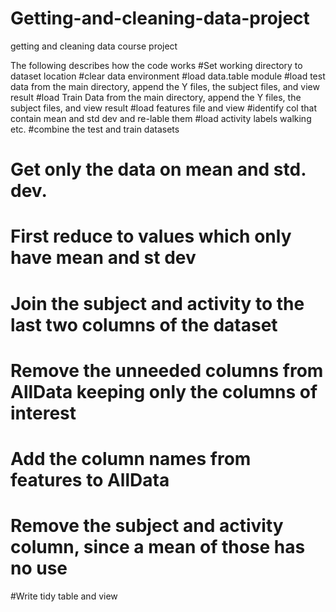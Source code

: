 Getting-and-cleaning-data-project
=================================

getting and cleaning data course project

The following describes how the code works
#Set working directory to dataset location
#clear data environment
#load data.table module
#load test data from the main directory, append the Y files, the subject files, and view result
#load Train Data from the main directory, append the Y files, the subject files, and view result
#load features file and view
#identify col that contain mean and std dev and re-lable them
#load activity labels walking etc.
#combine the test and train datasets
# Get only the data on mean and std. dev.
# First reduce to values which only have mean and st dev
# Join the subject and activity to the last two columns of the dataset
# Remove the unneeded columns from AllData keeping only the columns of interest
# Add the column names from features to AllData
# Remove the subject and activity column, since a mean of those has no use
#Write tidy table and view
